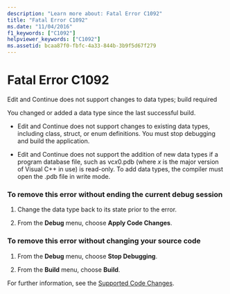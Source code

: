 ```yaml
---
description: "Learn more about: Fatal Error C1092"
title: "Fatal Error C1092"
ms.date: "11/04/2016"
f1_keywords: ["C1092"]
helpviewer_keywords: ["C1092"]
ms.assetid: bcaa87f0-fbfc-4a33-844b-3b9f5d67f279
---
```

# Fatal Error C1092

Edit and Continue does not support changes to data types; build required

You changed or added a data type since the last successful build.

- Edit and Continue does not support changes to existing data types, including class, struct, or enum definitions. You must stop debugging and build the application.

- Edit and Continue does not support the addition of new data types if a program database file, such as vc*x*0.pdb (where *x* is the major version of Visual C++ in use) is read-only. To add data types, the compiler must open the .pdb file in write mode.

### To remove this error without ending the current debug session

1. Change the data type back to its state prior to the error.

1. From the **Debug** menu, choose **Apply Code Changes**.

### To remove this error without changing your source code

1. From the **Debug** menu, choose **Stop Debugging**.

1. From the **Build** menu, choose **Build**.

For further information, see the [Supported Code Changes](/visualstudio/debugger/supported-code-changes-cpp).
